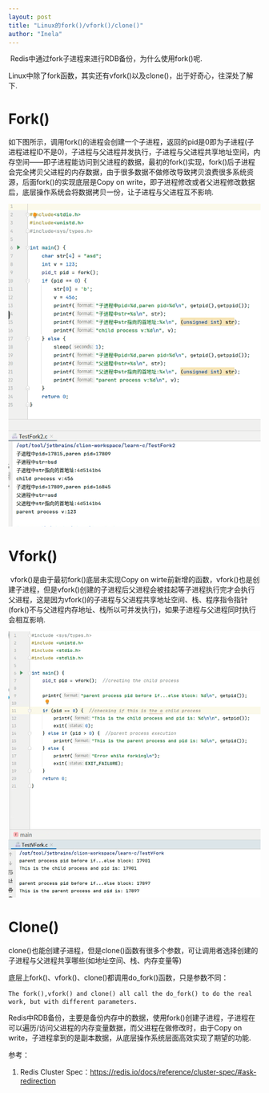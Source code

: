 ```yaml
---
layout: post
title: "Linux的fork()/vfork()/clone()"
author: "Inela"
---
```

​	Redis中通过fork子进程来进行RDB备份，为什么使用fork()呢.

​	Linux中除了fork函数，其实还有vfork()以及clone()，出于好奇心，往深处了解下.

# Fork()

​	如下图所示，调用fork()的进程会创建一个子进程，返回的pid是0即为子进程(子进程进程ID不是0)，子进程与父进程并发执行，子进程与父进程共享地址空间，内存空间——即子进程能访问到父进程的数据，最初的fork()实现，fork()后子进程会完全拷贝父进程的内存数据，由于很多数据不做修改导致拷贝浪费很多系统资源，后面fork()的实现底层是Copy on write，即子进程修改或者父进程修改数据后，底层操作系统会将数据拷贝一份，让子进程与父进程互不影响.

![fork](https://github.com/MingJunDuan/mingjunduan.github.io/raw/main/images/mjduan/2023-12-21/fork.png)

# Vfork()

​		vfork()是由于最初fork()底层未实现Copy on wirte前新增的函数，vfork()也是创建子进程，但是vfork()创建的子进程后父进程会被挂起等子进程执行完才会执行父进程，这是因为vfork()的子进程与父进程共享地址空间、栈、程序指令指针(fork()不与父进程内存地址、栈所以可并发执行)，如果子进程与父进程同时执行会相互影响.

![vfork](https://github.com/MingJunDuan/mingjunduan.github.io/raw/main/images/mjduan/2023-12-21/vfork.png)

# Clone()

​	clone()也能创建子进程，但是clone()函数有很多个参数，可让调用者选择创建的子进程与父进程共享哪些(如地址空间、栈、内存变量等)

​	底层上fork()、vfork()、clone()都调用do_fork()函数，只是参数不同：

```
The fork(),vfork() and clone() all call the do_fork() to do the real work, but with different parameters.
```

​	Redis中RDB备份，主要是备份内存中的数据，使用fork()创建子进程，子进程在可以遍历/访问父进程的内存变量数据，而父进程在做修改时，由于Copy on write，子进程拿到的是副本数据，从底层操作系统层面高效实现了期望的功能.


参考：

1. Redis Cluster Spec：https://redis.io/docs/reference/cluster-spec/#ask-redirection